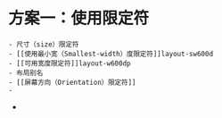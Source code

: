 # 方案一：使用限定符
	- 尺寸（size）限定符
	- [[使用最小宽（Smallest-width）度限定符]]layout-sw600d
	- [[可用宽度限定符]]layout-w600dp
	- 布局别名
	- [[屏幕方向（Orientation）限定符]]
	-
-